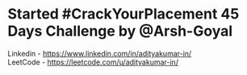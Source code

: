 # Started #CrackYourPlacement 45 Days Challenge by @Arsh-Goyal
Linkedin - https://www.linkedin.com/in/adityakumar-in/ \
LeetCode - https://leetcode.com/u/adityakumar-in/
